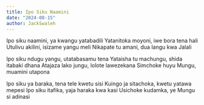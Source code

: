 ```yaml
---
title: Ipo Siku Naamini
date: "2024-08-15"
author: JackSwaleh
---
```


Ipo siku naamini, ya kwangu yatabadili
Yatanitoka moyoni, iwe bora tena hali
Utulivu akilini, isizame yangu meli
Nikapate tu amani, dua langu kwa Jalali

Ipo siku ndugu yangu, utatabasamu tena
Yataisha tu machungu, shida itabaki dhana
Atajaza lako jungu, lolote lawezekana
Simchoke huyu Mungu, muamini utapona

Ipo siku ya baraka, tena tele kwetu sisi
Kuingo ja sitachoka, kwetu yatawa mepesi
Ipo siku itafika, yaja haraka kwa kasi
Usichoke kudamka, ye Mungu si adinasi
